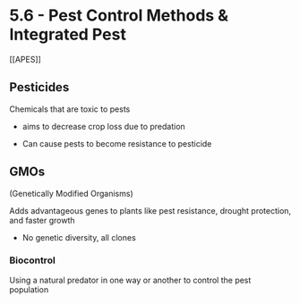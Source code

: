 # 5\.6 - Pest Control Methods & Integrated Pest

[[APES]]

## Pesticides

Chemicals that are toxic to pests

- aims to decrease crop loss due to predation

- Can cause pests to become resistance to pesticide

## GMOs

(Genetically Modified Organisms)

Adds advantageous genes to plants like pest resistance, drought protection, and faster growth

- No genetic diversity, all clones

### Biocontrol

Using a natural predator in one way or another to control the pest population